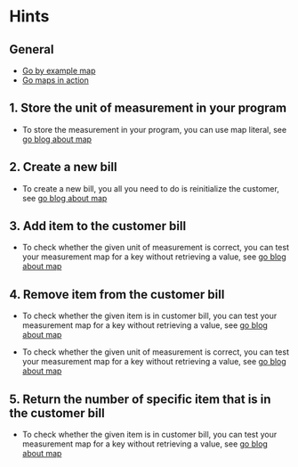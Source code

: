 # Hints

## General

- [Go by example map][gobyexample-map]
- [Go maps in action][goblog-map]

## 1. Store the unit of measurement in your program

- To store the measurement in your program, you can use map literal, see [go blog about map][goblog-map]

## 2. Create a new bill

- To create a new bill, you all you need to do is reinitialize the customer, see [go blog about map][goblog-map]

## 3. Add item to the customer bill

- To check whether the given unit of measurement is correct, you can test your measurement map for a key without retrieving a value, see [go blog about map][goblog-map]

## 4. Remove item from the customer bill

- To check whether the given item is in customer bill, you can test your measurement map for a key without retrieving a value, see [go blog about map][goblog-map]

- To check whether the given unit of measurement is correct, you can test your measurement map for a key without retrieving a value, see [go blog about map][goblog-map]

## 5. Return the number of specific item that is in the customer bill

- To check whether the given item is in customer bill, you can test your measurement map for a key without retrieving a value, see [go blog about map][goblog-map]

[gobyexample-map]: https://gobyexample.com/maps
[goblog-map]: https://blog.golang.org/maps
